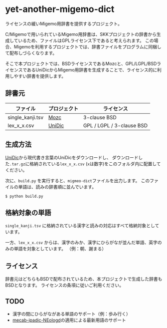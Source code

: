 # yet-another-migemo-dict

ライセンスの緩いMigemo用辞書を提供するプロジェクト。

C/Migemoで用いられているMigemo用辞書は、SKKプロジェクトの辞書から生成しているため、ファイルはGPLライセンス下であると考えられます。
この場合、Migemoを利用するプロジェクトでは、辞書ファイルをプログラムに同梱して配布しづらくなります。

そこで本プロジェクトでは、BSDライセンスであるMozcと、GPL/LGPL/BSDライセンスであるUniDicからMigemo用辞書を生成することで、ライセンス的に利用しやすい辞書を提供します。

## 辞書元

| ファイル | プロジェクト | ライセンス |
|---|---|---|
| single_kanji.tsv | [Mozc](https://github.com/google/mozc) | 3-clause BSD |
| lex_x_x.csv | [UniDic](https://clrd.ninjal.ac.jp/unidic/) | GPL / LGPL / 3-clause BSD |

## 生成方法

[UniDic](https://clrd.ninjal.ac.jp/unidic/)から現代書き言葉のUniDicをダウンロードし、
ダウンロードした`.tar.gz`に格納されている`lex_x_x.csv` (`x`は数字)をこのフォルダ内に配置してください。

次に、`build.py` を実行すると、`migmeo-dict`ファイルを出力します。
このファイルの単語は、読みの辞書順に並んでいます。

```shell
$ python build.py
```

## 格納対象の単語

`single_kanji.tsv` に格納されている漢字と読みの対応はすべて格納対象としています。

一方、`lex_x_x.csv` からは、漢字のみか、漢字にひらがなが並んだ単語、英字のみの単語を対象としています。
（例：朝、謝まる）

## ライセンス

辞書元はどちらもBSDで配布されているため、本プロジェクトで生成した辞書もBSDとなります。
ライセンスの条項に従いご利用ください。

## TODO
- 漢字の間にひらがながある単語のサポート（例：歩み行く）
- [mecab-ipadic-NEologd](https://github.com/neologd/mecab-ipadic-neologd/)の適用による最新用語のサポート
